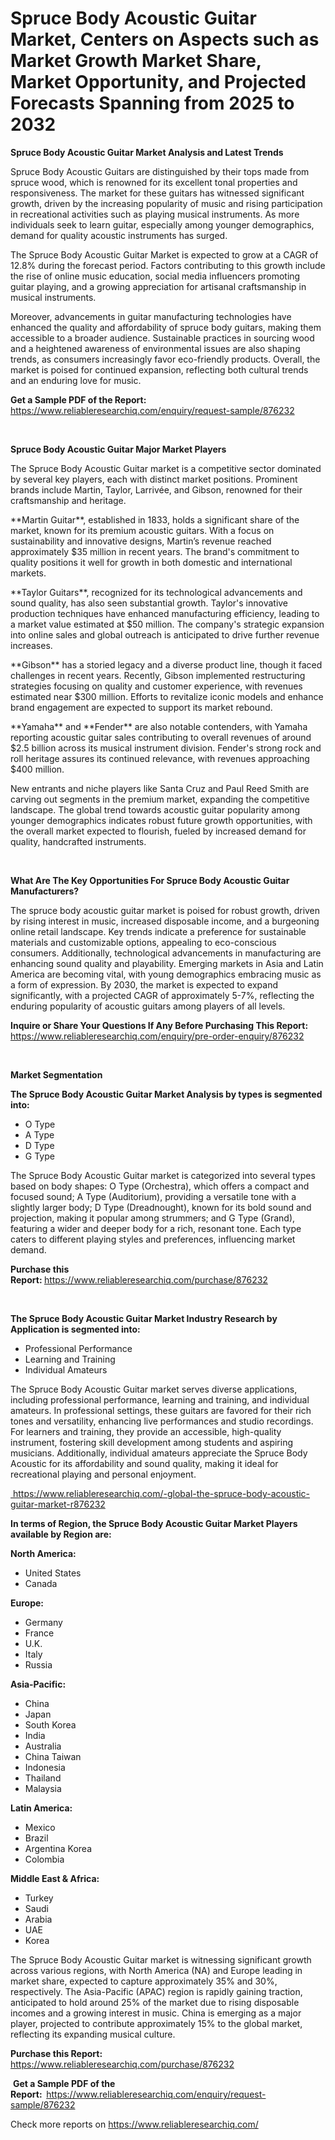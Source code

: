 <p><h1>Spruce Body Acoustic Guitar Market, Centers on Aspects such as Market Growth Market Share, Market Opportunity, and Projected Forecasts Spanning from 2025 to 2032</h1></p><p><strong>Spruce Body Acoustic Guitar Market Analysis and Latest Trends</strong></p>
<p><p>Spruce Body Acoustic Guitars are distinguished by their tops made from spruce wood, which is renowned for its excellent tonal properties and responsiveness. The market for these guitars has witnessed significant growth, driven by the increasing popularity of music and rising participation in recreational activities such as playing musical instruments. As more individuals seek to learn guitar, especially among younger demographics, demand for quality acoustic instruments has surged.</p><p>The Spruce Body Acoustic Guitar Market is expected to grow at a CAGR of 12.8% during the forecast period. Factors contributing to this growth include the rise of online music education, social media influencers promoting guitar playing, and a growing appreciation for artisanal craftsmanship in musical instruments. </p><p>Moreover, advancements in guitar manufacturing technologies have enhanced the quality and affordability of spruce body guitars, making them accessible to a broader audience. Sustainable practices in sourcing wood and a heightened awareness of environmental issues are also shaping trends, as consumers increasingly favor eco-friendly products. Overall, the market is poised for continued expansion, reflecting both cultural trends and an enduring love for music.</p></p>
<p><strong>Get a Sample PDF of the Report:&nbsp;</strong> <a href="https://www.reliableresearchiq.com/enquiry/request-sample/876232?utm_campaign=3441&utm_medium=2&utm_source=Github&utm_content=ia&utm_term=21032025&utm_id=spruce-body-acoustic-guitar">https://www.reliableresearchiq.com/enquiry/request-sample/876232</a></p>
<p>&nbsp;</p>
<p><strong>Spruce Body Acoustic Guitar Major Market Players</strong></p>
<p><p>The Spruce Body Acoustic Guitar market is a competitive sector dominated by several key players, each with distinct market positions. Prominent brands include Martin, Taylor, Larrivée, and Gibson, renowned for their craftsmanship and heritage. </p><p>**Martin Guitar**, established in 1833, holds a significant share of the market, known for its premium acoustic guitars. With a focus on sustainability and innovative designs, Martin’s revenue reached approximately $35 million in recent years. The brand's commitment to quality positions it well for growth in both domestic and international markets.</p><p>**Taylor Guitars**, recognized for its technological advancements and sound quality, has also seen substantial growth. Taylor's innovative production techniques have enhanced manufacturing efficiency, leading to a market value estimated at $50 million. The company's strategic expansion into online sales and global outreach is anticipated to drive further revenue increases.</p><p>**Gibson** has a storied legacy and a diverse product line, though it faced challenges in recent years. Recently, Gibson implemented restructuring strategies focusing on quality and customer experience, with revenues estimated near $300 million. Efforts to revitalize iconic models and enhance brand engagement are expected to support its market rebound.</p><p>**Yamaha** and **Fender** are also notable contenders, with Yamaha reporting acoustic guitar sales contributing to overall revenues of around $2.5 billion across its musical instrument division. Fender's strong rock and roll heritage assures its continued relevance, with revenues approaching $400 million.</p><p>New entrants and niche players like Santa Cruz and Paul Reed Smith are carving out segments in the premium market, expanding the competitive landscape. The global trend towards acoustic guitar popularity among younger demographics indicates robust future growth opportunities, with the overall market expected to flourish, fueled by increased demand for quality, handcrafted instruments.</p></p>
<p>&nbsp;</p>
<p><strong>What Are The Key Opportunities For Spruce Body Acoustic Guitar Manufacturers?</strong></p>
<p><p>The spruce body acoustic guitar market is poised for robust growth, driven by rising interest in music, increased disposable income, and a burgeoning online retail landscape. Key trends indicate a preference for sustainable materials and customizable options, appealing to eco-conscious consumers. Additionally, technological advancements in manufacturing are enhancing sound quality and playability. Emerging markets in Asia and Latin America are becoming vital, with young demographics embracing music as a form of expression. By 2030, the market is expected to expand significantly, with a projected CAGR of approximately 5-7%, reflecting the enduring popularity of acoustic guitars among players of all levels.</p></p>
<p><strong>Inquire or Share Your Questions If Any Before Purchasing This Report:</strong> <a href="https://www.reliableresearchiq.com/enquiry/pre-order-enquiry/876232?utm_campaign=3441&utm_medium=2&utm_source=Github&utm_content=ia&utm_term=21032025&utm_id=spruce-body-acoustic-guitar">https://www.reliableresearchiq.com/enquiry/pre-order-enquiry/876232</a></p>
<p>&nbsp;</p>
<p><strong>Market Segmentation</strong></p>
<p><strong>The Spruce Body Acoustic Guitar Market Analysis by types is segmented into:</strong></p>
<p><ul><li>O Type</li><li>A Type</li><li>D Type</li><li>G Type</li></ul></p>
<p><p>The Spruce Body Acoustic Guitar market is categorized into several types based on body shapes: O Type (Orchestra), which offers a compact and focused sound; A Type (Auditorium), providing a versatile tone with a slightly larger body; D Type (Dreadnought), known for its bold sound and projection, making it popular among strummers; and G Type (Grand), featuring a wider and deeper body for a rich, resonant tone. Each type caters to different playing styles and preferences, influencing market demand.</p></p>
<p><strong>Purchase this Report:&nbsp;</strong><a href="https://www.reliableresearchiq.com/purchase/876232?utm_campaign=3441&utm_medium=2&utm_source=Github&utm_content=ia&utm_term=21032025&utm_id=spruce-body-acoustic-guitar">https://www.reliableresearchiq.com/purchase/876232</a></p>
<p>&nbsp;</p>
<p><strong>The Spruce Body Acoustic Guitar Market Industry Research by Application is segmented into:</strong></p>
<p><ul><li>Professional Performance</li><li>Learning and Training</li><li>Individual Amateurs</li></ul></p>
<p><p>The Spruce Body Acoustic Guitar market serves diverse applications, including professional performance, learning and training, and individual amateurs. In professional settings, these guitars are favored for their rich tones and versatility, enhancing live performances and studio recordings. For learners and training, they provide an accessible, high-quality instrument, fostering skill development among students and aspiring musicians. Additionally, individual amateurs appreciate the Spruce Body Acoustic for its affordability and sound quality, making it ideal for recreational playing and personal enjoyment.</p></p>
<p><a href="https://www.reliableresearchiq.com/-global-the-spruce-body-acoustic-guitar-market-r876232?utm_campaign=3441&utm_medium=2&utm_source=Github&utm_content=ia&utm_term=21032025&utm_id=spruce-body-acoustic-guitar">&nbsp;https://www.reliableresearchiq.com/-global-the-spruce-body-acoustic-guitar-market-r876232</a></p>
<p><strong>In terms of Region, the Spruce Body Acoustic Guitar Market Players available by Region are:</strong></p>
<p>
    <p> <strong> North America: </strong>
        <ul>
            <li>United States</li>
            <li>Canada</li>
        </ul>
        </p> 
    <p> <strong> Europe: </strong>
        <ul>
            <li>Germany</li>
            <li>France</li>
            <li>U.K.</li>
            <li>Italy</li>
            <li>Russia</li>
        </ul>
        </p> 
    <p> <strong> Asia-Pacific: </strong>
        <ul>
            <li>China</li>
            <li>Japan</li>
            <li>South Korea</li>
            <li>India</li>
            <li>Australia</li>
            <li>China Taiwan</li>
            <li>Indonesia</li>
            <li>Thailand</li>
            <li>Malaysia</li>
        </ul>
        </p> 
    <p> <strong> Latin America: </strong>
        <ul>
            <li>Mexico</li>
            <li>Brazil</li>
            <li>Argentina Korea</li>
            <li>Colombia</li>
        </ul>
        </p> 
    <p> <strong> Middle East & Africa: </strong>
        <ul>
            <li>Turkey</li>
            <li>Saudi</li>
            <li>Arabia</li>
            <li>UAE</li>
            <li>Korea</li>
        </ul>
    </p>
    </p>
<p><p>The Spruce Body Acoustic Guitar market is witnessing significant growth across various regions, with North America (NA) and Europe leading in market share, expected to capture approximately 35% and 30%, respectively. The Asia-Pacific (APAC) region is rapidly gaining traction, anticipated to hold around 25% of the market due to rising disposable incomes and a growing interest in music. China is emerging as a major player, projected to contribute approximately 15% to the global market, reflecting its expanding musical culture.</p></p>
<p><strong>Purchase this Report: </strong><a href="https://www.reliableresearchiq.com/purchase/876232?utm_campaign=3441&utm_medium=2&utm_source=Github&utm_content=ia&utm_term=21032025&utm_id=spruce-body-acoustic-guitar">https://www.reliableresearchiq.com/purchase/876232</a></p>
<p>&nbsp;<strong>Get a Sample PDF of the Report:&nbsp;&nbsp;</strong><a href="https://www.reliableresearchiq.com/enquiry/request-sample/876232?utm_campaign=3441&utm_medium=2&utm_source=Github&utm_content=ia&utm_term=21032025&utm_id=spruce-body-acoustic-guitar">https://www.reliableresearchiq.com/enquiry/request-sample/876232</a></p>
<p><strong></strong></p>
<p>Check more reports on <a href="https://www.reliableresearchiq.com/?utm_campaign=3441&utm_medium=2&utm_source=Github&utm_content=ia&utm_term=21032025&utm_id=spruce-body-acoustic-guitar">https://www.reliableresearchiq.com/</a></p>